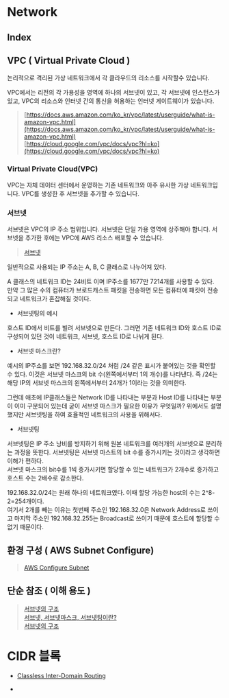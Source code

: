 # Network 

## Index 

## VPC ( Virtual Private Cloud )

논리적으로 격리된 가상 네트워크에서 각 클라우드의 리소스를 시작할수 있습니다. 

VPC에서는 리전의 각 가용성을 영역에 하나의 서브넷이 있고, 각 서브넷에 인스턴스가 있고, VPC의 리소스와 인터넷 간의 통신을 허용하는 인터넷 게이트웨이가 있습니다.   

> [https://docs.aws.amazon.com/ko_kr/vpc/latest/userguide/what-is-amazon-vpc.html](https://docs.aws.amazon.com/ko_kr/vpc/latest/userguide/what-is-amazon-vpc.html)        
> [https://cloud.google.com/vpc/docs/vpc?hl=ko](https://cloud.google.com/vpc/docs/vpc?hl=ko)    

### Virtual Private Cloud(VPC)

VPC는 자체 데이터 센터에서 운영하는 기존 네트워크와 아주 유사한 가상 네트워크입니다. VPC를 생성한 후 서브넷을 추가할 수 있습니다.

### 서브넷 

서브넷은 VPC의 IP 주소 범위입니다. 서브넷은 단일 가용 영역에 상주해야 합니다. 서브넷을 추가한 후에는 VPC에 AWS 리소스 배포할 수 있습니다.

> [서브넷](https://physicallaw.tistory.com/106)   

일반적으로 사용되는 IP 주소는 A, B, C 클래스로 나누어져 있다.  

A 클래스의 네트워크 ID는 24비트 이며 IP주소를 1677만 7214개를 사용할 수 있다.  
만약 그 많은 수의 컴퓨터가 브로드캐스트 패킷을 전송하면 모든 컴퓨터에 패킷이 전송되고 네트워크가 혼잡해질 것이다.    


- 서브넷팅의 예시 

호스트 ID에서 비트를 빌려 서브넷으로 만든다. 그러면 기존 네트워크 ID와 호스트 ID로 구성되어 있던 것이 네트워크, 서브넷, 호스트 ID로 나뉘게 된다. 

- 서브넷 마스크란?     

예시의 IP주소를 보면 192.168.32.0/24 처럼 /24 같은 표시가 붙어있는 것을 확인할 수 있다. 이것은 서브넷 마스크의 bit 수(왼쪽에서부터 1의 개수)를 나타낸다. 즉 /24는 해당 IP의 서브넷 마스크의 왼쪽에서부터 24개가 1이라는 것을 의미한다.   

그런데 애초에 IP클래스들은 Network ID를 나타내는 부분과 Host ID를 나타내는 부분이 이미 구분되어 있는데 굳이 서브넷 마스크가 필요한 이유가 무엇일까? 위에서도 설명했지만 서브넷팅을 하여 효율적인 네트워크의 사용을 위해서다.

- 서브넷팅 

서브넷팅은 IP 주소 낭비를 방지하기 위해 원본 네트워크를 여러개의 서브넷으로 분리하는 과정을 뜻한다. 서브넷팅은 서브넷 마스트의 bit 수를 증가시키는 것이라고 생각하면 이해가 편하다.  
서브넷 마스크의 bit수를 1씩 증가시키면 할당할 수 있는 네트워크가 2개수로 증가하고 호스트 수는 2배수로 감소한다.      

192.168.32.0/24는 원래 하나의 네트워크였다. 이때 할당 가능한 host의 수는 2^8-2=254개이다.         
여기서 2개를 빼는 이유는 첫번째 주소인 192.168.32.0은 Network Address로 쓰이고 마지막 주소인 192.168.32.255는 Broadcast로 쓰이기 때문에 호스트에 할당할 수 없기 때문이다.    

## 환경 구성 ( AWS Subnet Configure)

> [AWS Configure Subnet](https://docs.aws.amazon.com/ko_kr/vpc/latest/userguide/configure-subnets.html)

## 단순 참조 ( 이해 용도 )

> [서브넷의 구조](https://greate-future.tistory.com/38)         
> [서브넷, 서브넷마스크, 서브넷팅이란?](https://code-lab1.tistory.com/34)    
> [서브넷의 구조](https://m.blog.naver.com/PostView.naver?isHttpsRedirect=true&blogId=nieah914&logNo=221383899425)

# CIDR 블록 

- [Classless Inter-Domain Routing](https://en.wikipedia.org/wiki/Classless_Inter-Domain_Routing)

- [](https://dev.classmethod.jp/articles/vpc-3/)

